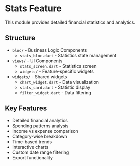 # Stats Feature

This module provides detailed financial statistics and analytics.

## Structure

- `bloc/` - Business Logic Components
  - `stats_bloc.dart` - Statistics state management
- `views/` - UI Components
  - `stats_screen.dart` - Statistics screen
  - `widgets/` - Feature-specific widgets
- `widgets/` - Shared widgets
  - `chart_widget.dart` - Data visualization
  - `stats_card.dart` - Statistic display
  - `filter_widget.dart` - Data filtering

## Key Features

- Detailed financial analytics
- Spending patterns analysis
- Income vs expense comparison
- Category-wise breakdown
- Time-based trends
- Interactive charts
- Custom date range filtering
- Export functionality 
